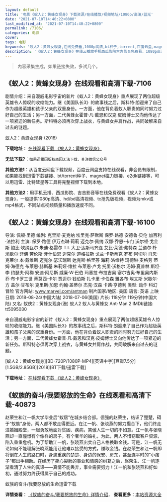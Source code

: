 ```yaml
---
layout: default
title: '电影《蚁人2：黄蜂女现身》下载资源/在线播放/视频地址/1080p/高清/蓝光'
date: "2021-07-10T14:40:22+0800"
last_modified_at: "2021-07-10T14:40:22+0800"
permalink: /7106/
categories: 电影
cover:
tags: 电影
keywords: '蚁人2：黄蜂女现身,在线免费看,1080p高清,bt种子,torrent,百度云盘,magnet,磁力链,迅雷下载资源'
description: '《蚁人2：黄蜂女现身》在线云播放手机西瓜影院吉吉影音免费看，1080p高清bd/hd未删减完整版和tc抢先枪版，mkv/mp4格式，附带bt/torrent种子、magnet/磁力链、百度云盘、网盘资源迅雷下载链接'
---
```


>内容采集生成，如果链接失效，多试几个。


## 《蚁人2：黄蜂女现身》在线观看和高清下载-7106

剧情介绍：来自漫威电影宇宙的新片《蚁人2：黄蜂女现身》重点展现了两位超级英雄令人惊叹的收缩能力。继《美国队长3》的故事线之后，斯科特·朗迎来了自己作为超级英雄和孩子父亲的双重身份。一方面，他在背负着蚁人职责的同时努力过好自己的生活；另一方面，二代黄蜂女霍普·凡·戴恩和汉克·皮姆博士又向他传达了一项紧迫的新任务。斯科特必须再次穿上战衣，与黄蜂女并肩作战，共同破解来自过去的谜题。


蚁人2：黄蜂女现身 (2018)

**下载地址**： [在线观看下载 《蚁人2：黄蜂女现身》](https://www.btbtdy.me/btdy/dy13413.html) 


**无法下载?**：`如果迅雷因版权原因无法下载，关注微信公众号 `

**其他方法1**：从百度云网盘下载视频，百度云网盘支持在线观看，非会员有限制，如果能找到迅雷下载链接、bt/torrent种子、magnet磁力链接、e2dk链接等，可以用迅雷、比特彗星等工具将完整视频下载到本地。

**其他方法2**：用手机云播、西瓜影院、吉吉影音等在线免费观看《蚁人2：黄蜂女现身》，一般提供1080p高清、hd/bd高清视频、tc抢先版视频，视频为mkv或mp4格式，不同站点视频质量和播放速度不同。


## 《蚁人2：黄蜂女现身》在线观看和高清下载-16100

导演: 佩顿·里德 编剧: 克里斯·麦克纳 埃里克·萨默斯 保罗·路德 安德鲁·贝伦 加百利·法拉利 主演: 保罗·路德 伊万杰琳·莉莉 迈克尔·佩纳 汉娜·乔恩-卡门 沃尔顿·戈金斯 鲍比·坎纳瓦尔 朱迪·格雷尔 T.I. 大卫·达斯马齐连 艾比·莱德·弗特森 兰道尔·朴 米歇尔·菲佛 劳伦斯·菲什伯恩 迈克尔·道格拉斯 戈兰·卡斯蒂克 罗布·阿切尔 肖恩·克莱尔 本·戴维斯 迈克尔·瑟沃瑞斯 达克斯·格里芬 海莉·洛维特 玛德琳·麦格劳 蒂姆·海德克 布莱恩·赫斯基 朱莉娅·维拉 布莱恩·卢戈 托里·沃格尔 汤姆·夏普林 斯坦·李 约瑟夫·阿梅 安迪·阿尼斯 威廉·W·巴伯 玛塞拉·布拉吉奥 塞尔吉奥·布里奥内斯 乔·布卡罗三世 蒂莫西·卡尔 贾迈尔·钱伯斯 扎卡里·卡伯森 雅各布·埃文斯 米歇尔·方 盖尔·甘布尔 克里斯·加恩 约翰·盖蒂尔 杰克·汉森 卡茜·亨德利 类型: 动作 科幻 冒险 官方网站: www.marvel.com/antman 制片国家/地区: 美国 语言: 英语 上映日期: 2018-08-24(中国大陆) 2018-07-06(美国) 片长: 118分钟 119分钟(中国大陆) 又名: 蚁侠2：黄蜂女现身(港) 蚁人2 蚁人与黄蜂女 Ant-Man 2 IMDb链接: tt5095030

来自漫威电影宇宙的新片《蚁人2：黄蜂女现身》重点展现了两位超级英雄令人惊叹的收缩能力。继《美国队长3》的故事线之后，斯科特·朗迎来了自己作为超级英雄和孩子父亲的双重身份。一方面，他在背负着蚁人职责的同时努力过好自己的生活；另一方面，二代黄蜂女霍普·凡·戴恩和汉克·皮姆博士又向他传达了一项紧迫的新任务。斯科特必须再次穿上战衣，与黄蜂女并肩作战，共同破解来自过去的谜题。


[蚁人2：黄蜂女现身][BD-720P/1080P-MP4][英语中字][豆瓣7.5分][1.5GB/2.85GB][2018][BT下载/迅雷下载]

**下载地址**： [在线观看下载 《蚁人2：黄蜂女现身》](https://www.btdx8.com/torrent/yr2hfnxs_2018.html) 


## 《蚁族的奋斗/我要怒放的生命》在线观看和高清下载-40873

赵荣生和江一帆大学毕业后“蚁居”在城乡结合部。倔强的赵荣生，结识了楚楚，碍于&ldquo;蚁族”身份，两人都不敢走得更近。在江一帆、张晓燕的努力撮合下，他们终走进婚姻殿堂，一起勇敢地面对贫困、疾病，笑傲人生一切的不如意。江一帆与张晓燕却一直憧憬有个像样的房子，有个奢华的婚礼，为此，两人不惜窃取客户资源，陷入重重危机。为了帮助江一帆，张晓燕出卖自己人格换取金钱。可是，江一帆无论如何不能理解张晓燕能用让他难以接受的方式，赚取金钱。在赵荣生和江一帆即将倒在人生的路口时，身患重疾的楚楚、身边的保安、房东，甚至连平时的“小痞子&rdquo;都出手相助。在经历了撕心裂肺的事业和情感的纠葛之后，赵荣生、江一帆逐渐看清了人生的真谛——真情不能丢弃，事业需要努力！江一帆和张晓燕和好如初，通过努力终获得属于自己的成功。


蚁族的奋斗/我要怒放的生命迅雷下载

**详情查看**： [《蚁族的奋斗/我要怒放的生命》详情介绍](/movie/40873/)， **查看更多**：[本站资源大全](/movie/t/all/)

